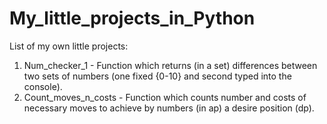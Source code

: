 # My_little_projects_in_Python

List of my own little projects:
  1. Num_checker_1 - Function which returns (in a set) differences between two sets of numbers (one fixed {0-10} and second typed into the console).
  2. Count_moves_n_costs - Function which counts number and costs of necessary moves to achieve by numbers (in ap) a desire position (dp).